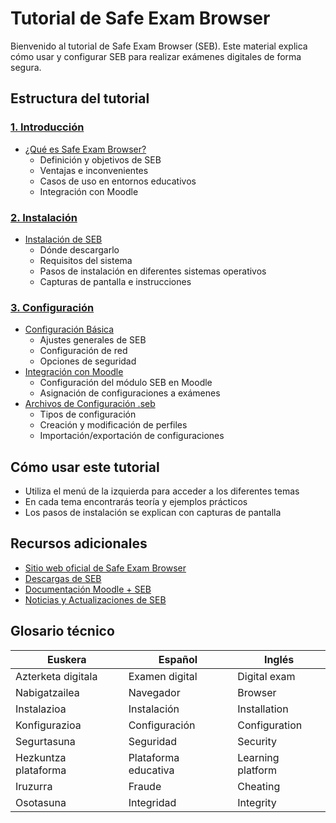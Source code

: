 # Tutorial de Safe Exam Browser

Bienvenido al tutorial de Safe Exam Browser (SEB). Este material explica cómo usar y configurar SEB para realizar exámenes digitales de forma segura.

## Estructura del tutorial

### [1. Introducción](introduccion/que_es_seb.md)
- [¿Qué es Safe Exam Browser?](introduccion/que_es_seb.md)
  - Definición y objetivos de SEB
  - Ventajas e inconvenientes
  - Casos de uso en entornos educativos
  - Integración con Moodle

### [2. Instalación](instalazioa/instalacion.md)
- [Instalación de SEB](instalazioa/instalacion.md)
  - Dónde descargarlo
  - Requisitos del sistema
  - Pasos de instalación en diferentes sistemas operativos
  - Capturas de pantalla e instrucciones

### [3. Configuración](configuracion/configuracion_basica.md)
- [Configuración Básica](configuracion/configuracion_basica.md)
    - Ajustes generales de SEB
    - Configuración de red
    - Opciones de seguridad
- [Integración con Moodle](configuracion/integracion_moodle.md)
    - Configuración del módulo SEB en Moodle
    - Asignación de configuraciones a exámenes
- [Archivos de Configuración .seb](configuracion/archivos_configuracion.md)
    - Tipos de configuración
    - Creación y modificación de perfiles
    - Importación/exportación de configuraciones

## Cómo usar este tutorial

- Utiliza el menú de la izquierda para acceder a los diferentes temas
- En cada tema encontrarás teoría y ejemplos prácticos
- Los pasos de instalación se explican con capturas de pantalla

## Recursos adicionales

- <a href="https://safeexambrowser.org/" target="_blank">Sitio web oficial de Safe Exam Browser</a>
- <a href="https://safeexambrowser.org/download_en.html" target="_blank">Descargas de SEB</a>
- <a href="https://docs.moodle.org/403/en/Safe_Exam_Browser" target="_blank">Documentación Moodle + SEB</a>
- <a href="https://safeexambrowser.org/news_en.html" target="_blank">Noticias y Actualizaciones de SEB</a>

## Glosario técnico

| Euskera | Español | Inglés |
|----------|------------|-----------|
| Azterketa digitala | Examen digital | Digital exam |
| Nabigatzailea | Navegador | Browser |
| Instalazioa | Instalación | Installation |
| Konfigurazioa | Configuración | Configuration |
| Segurtasuna | Seguridad | Security |
| Hezkuntza plataforma | Plataforma educativa | Learning platform |
| Iruzurra | Fraude | Cheating |
| Osotasuna | Integridad | Integrity |
